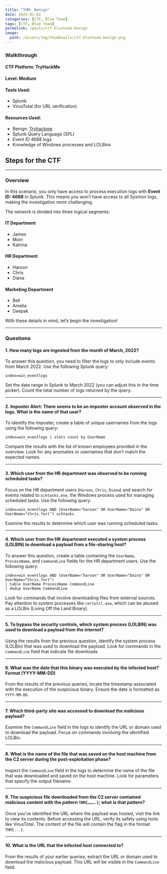 ```yaml
---
title: "THM: Benign"
date: 2025-01-02
categories: [CTF, Blue Team]
tags: [CTF, Blue Team]
permalink: /posts/ctf-blueteam-benign
image:
  path: /assets/img/thumbnails/ctf-blueteam-benign.png
---
```




### **Walkthrough**

#### **CTF Platform**: TryHackMe  
#### **Level**: Medium  

#### **Tools Used**:
- Splunk
- VirusTotal (for URL verification)

#### **Resources Used**:
- Benign: [Tryhackme](https://tryhackme.com/room/benign)
- Splunk Query Language (SPL)
- Event ID 4688 logs
- Knowledge of Windows processes and LOLBins


## **Steps for the CTF**

---

### **Overview**

In this scenario, you only have access to process execution logs with **Event ID: 4688** in Splunk. This means you won’t have access to all Sysmon logs, making the investigation more challenging.

The network is divided into three logical segments:

#### **IT Department**
- James
- Moin
- Katrina

#### **HR Department**
- Haroon
- Chris
- Diana

#### **Marketing Department**
- Bell
- Amelia
- Deepak

With these details in mind, let’s begin the investigation!

---

### **Questions**

#### **1. How many logs are ingested from the month of March, 2022?**

To answer this question, you need to filter the logs to only include events from March 2022. Use the following Splunk query:

```spl
index=win_eventlogs
```

Set the date range in Splunk to March 2022 (you can adjust this in the time picker). Count the total number of logs returned by the query.

---

#### **2. Imposter Alert: There seems to be an imposter account observed in the logs. What is the name of that user?**

To identify the imposter, create a table of unique usernames from the logs using the following query:

```spl
index=win_eventlogs | stats count by UserName
```

Compare the results with the list of known employees provided in the overview. Look for any anomalies or usernames that don’t match the expected names.

---

#### **3. Which user from the HR department was observed to be running scheduled tasks?**

Focus on the HR department users (`Haroon`, `Chris`, `Diana`) and search for events related to `schtasks.exe`, the Windows process used for managing scheduled tasks. Use the following query:

```spl
index=win_eventlogs AND (UserName="haroon" OR UserName="Daina" OR UserName="Chris.fort") schtasks
```

Examine the results to determine which user was running scheduled tasks.

---

#### **4. Which user from the HR department executed a system process (LOLBIN) to download a payload from a file-sharing host?**

To answer this question, create a table containing the `UserName`, `ProcessName`, and `CommandLine` fields for the HR department users. Use the following query:

```spl
index=win_eventlogs AND (UserName="haroon" OR UserName="Daina" OR UserName="Chris.fort")
| table UserName ProcessName CommandLine
| dedup UserName CommandLine
```

Look for commands that involve downloading files from external sources. Pay attention to system processes like `certutil.exe`, which can be abused as a LOLBin (Living Off the Land Binary).

---

#### **5. To bypass the security controls, which system process (LOLBIN) was used to download a payload from the internet?**

Using the results from the previous question, identify the system process (LOLBin) that was used to download the payload. Look for commands in the `CommandLine` field that indicate file downloads.

---

#### **6. What was the date that this binary was executed by the infected host? Format (YYYY-MM-DD)**

From the results of the previous queries, locate the timestamp associated with the execution of the suspicious binary. Ensure the date is formatted as `YYYY-MM-DD`.

---

#### **7. Which third-party site was accessed to download the malicious payload?**

Examine the `CommandLine` field in the logs to identify the URL or domain used to download the payload. Focus on commands involving the identified LOLBin.

---

#### **8. What is the name of the file that was saved on the host machine from the C2 server during the post-exploitation phase?**

Inspect the `CommandLine` field in the logs to determine the name of the file that was downloaded and saved on the host machine. Look for parameters that specify the output filename.

---

#### **9. The suspicious file downloaded from the C2 server contained malicious content with the pattern `THM{……….}`; what is that pattern?**

Once you’ve identified the URL where the payload was hosted, visit the link to view its contents. Before accessing the URL, verify its safety using tools like VirusTotal. The content of the file will contain the flag in the format `THM{...}`.

---

#### **10. What is the URL that the infected host connected to?**

From the results of your earlier queries, extract the URL or domain used to download the malicious payload. This URL will be visible in the `CommandLine` field.

